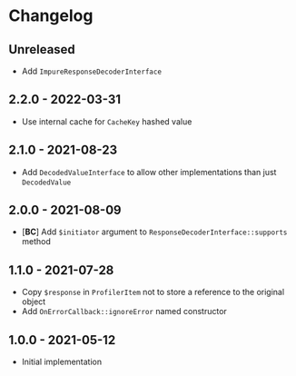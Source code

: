 # Changelog

<!-- There should always be "Unreleased" section at the beginning. -->

## Unreleased
- Add `ImpureResponseDecoderInterface`

## 2.2.0 - 2022-03-31
- Use internal cache for `CacheKey` hashed value

## 2.1.0 - 2021-08-23
- Add `DecodedValueInterface` to allow other implementations than just `DecodedValue`

## 2.0.0 - 2021-08-09
- [**BC**] Add `$initiator` argument to `ResponseDecoderInterface::supports` method

## 1.1.0 - 2021-07-28
- Copy `$response` in `ProfilerItem` not to store a reference to the original object
- Add `OnErrorCallback::ignoreError` named constructor

## 1.0.0 - 2021-05-12
- Initial implementation
